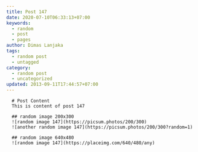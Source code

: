 ```yaml
---
title: Post 147
date: 2020-07-10T06:33:13+07:00
keywords:
  - random
  - post
  - pages
author: Dimas Lanjaka
tags:
  - random post
  - untagged
category:
  - random post
  - uncategorized
updated: 2013-09-11T17:44:57+07:00
---
```


      # Post Content
      This is content of post 147

      ## random image 200x300
      ![random image 147](https://picsum.photos/200/300)
      ![another random image 147](https://picsum.photos/200/300?random=1)

      ## random image 640x480
      ![random image 147](https://placeimg.com/640/480/any)
      